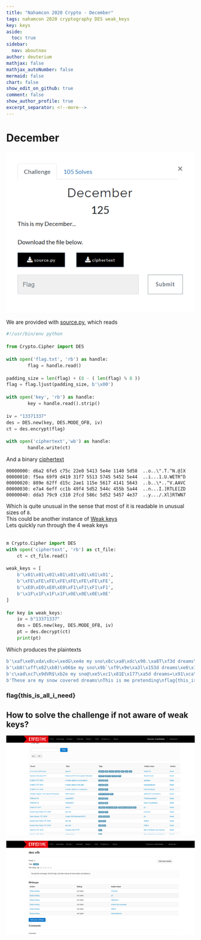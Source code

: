 ```yaml
---
title: "Nahamcon 2020 Crypto - December"
tags: nahamcon 2020 cryptography DES weak_keys 
key: keys
aside:
  toc: true
sidebar:
  nav: aboutnav
author: deuterium
mathjax: false
mathjax_autoNumber: false
mermaid: false
chart: false
show_edit_on_github: true
comment: false
show_author_profile: true
excerpt_separator: <!--more-->
---
```


# December

![](Capture.PNG)

We are provided with [source.py](./source.py), which reads
```python
#!/usr/bin/env python

from Crypto.Cipher import DES

with open('flag.txt', 'rb') as handle:
        flag = handle.read()

padding_size = len(flag) + (8 - ( len(flag) % 8 ))
flag = flag.ljust(padding_size, b'\x00')

with open('key', 'rb') as handle:
        key = handle.read().strip()

iv = "13371337"
des = DES.new(key, DES.MODE_OFB, iv)
ct = des.encrypt(flag)

with open('ciphertext','wb') as handle:
        handle.write(ct)
```

And a binary [ciphertext](ciphertext)
```
00000000: d6a2 6fe5 c75c 22e0 5413 5e4e 1140 5d58  ..o..\".T.^N.@]X
00000010: f5ea 69f9 d419 31f7 5513 5745 5452 5e44  ..i...1.U.WETR^D
00000020: 889e 62ff d15c 2ae1 115e 5617 4141 5643  ..b..\*..^V.AAVC
00000030: e7a4 6eff cc1b 49f4 5d52 544c 455b 5a44  ..n...I.]RTLE[ZD
00000040: dda3 79c9 c310 2fcd 586c 5d52 5457 4e37  ..y.../.Xl]RTWN7
```
Which is quite unusual in the sense that most of it is readable in unusual sizes of `8`.  
This could be another instance of [Weak keys](https://en.wikipedia.org/wiki/Weak_key#Weak_keys_in_DES)  
Lets quickly run through the 4 weak keys
```python

m Crypto.Cipher import DES
with open('ciphertext', 'rb') as ct_file:
    ct = ct_file.read()

weak_keys = [
    b'\x01\x01\x01\x01\x01\x01\x01\x01',
    b'\xFE\xFE\xFE\xFE\xFE\xFE\xFE\xFE',
    b'\xE0\xE0\xE0\xE0\xF1\xF1\xF1\xF1',
    b'\x1F\x1F\x1F\x1F\x0E\x0E\x0E\x0E'
]

for key in weak_keys:
    iv = b"13371337"
    des = DES.new(key, DES.MODE_OFB, iv)
    pt = des.decrypt(ct)
    print(pt)
```

Which produces the plaintexts
```python
b'\xaf\xe0\xda\x8c=\xedG\xe4e my sno\x8c\xa8\xdc\x90.\xa8T\xf3d dreams\xf1\xdc\xd7\x96+\xedO\xe5 me pret\x9e\xe6\xdb\x966\xaa,\xf0lag{this\xa4\xe1\xcc\xa09\xa1J\xc9i_need}\x00'
b'\xb8(\xff\x82\xb0)\x06$e my sno\x9b`\xf9\x9e\xa3l\x153d dreams\xe6\x14\xf2\x98\xa6)\x0e% me pret\x89.\xfe\x98\xbbnm0lag{this\xb3)\xe9\xae\xb4e\x0b\ti_need}\x00'
b'c\xad\xc7\x9dVR$\xb2e my sno@\xe5\xc1\x81E\x177\xa5d dreams=\x91\xca\x87@R,\xb3 me pretR\xab\xc6\x87]\x15O\xa6lag{thish\xac\xd1\xb1R\x1e)\x9fi_need}\x00'
b'These are my snow covered dreams\nThis is me pretending\nflag{this_is_all_i_need}\x00'
```
 
### flag{this_is_all_i_need}

## How to solve the challenge if not aware of weak keys?

![](ctftime1.PNG)

![](ctftime2.PNG)
